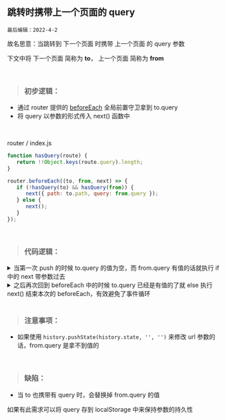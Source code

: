 ## 跳转时携带上一个页面的 query

`最后编辑：2022-4-2`
<br>

故名思意：当跳转到 下一个页面 时携带 上一个页面 的 query 参数

下文中将 下一个页面 简称为 **to**， 上一个页面 简称为 **from**

<br>

> ### 初步逻辑：

-  通过 router 提供的 [beforeEach](https://router.vuejs.org/zh/guide/advanced/navigation-guards.html#%E5%85%A8%E5%B1%80%E5%89%8D%E7%BD%AE%E5%AE%88%E5%8D%AB) 全局前置守卫拿到 to.query
-  将 query 以参数的形式传入 next() 函数中

<br>

router / index.js

```javascript
function hasQuery(route) {
   return !!Object.keys(route.query).length;
}

router.beforeEach((to, from, next) => {
   if (!hasQuery(to) && hasQuery(from)) {
      next({ path: to.path, query: from.query });
   } else {
      next();
   }
});
```

<br>

> ### 代码逻辑：

<details>
<summary>
当第一次 push 的时候 to.query 的值为空，而 from.query 有值的话就执行 if 中的 next 带参数过去
</summary>

```
to.query = {
   path: "/item",
   query: {}
}

from.query = {
path: "/home",
query: {t: '学生'}
}

```

</details>

<details>
<summary>
之后再次回到 beforeEach 中的时候 to.query 已经是有值的了就 else 执行 next() 结束本次的 beforeEach，有效避免了事件循环
</summary>

```

to.query = {
path: "/item",
query: {t: '学生'}
}

from.query = {
path: "/home",
query: {t: '学生'}
}

```

</details>

<br>

> ### 注意事项：

-  如果使用 `history.pushState(history.state, '', '')` 来修改 url 参数的话，from.query 是拿不到值的

<br>

> ### 缺陷：

-  当 to 也携带有 query 时，会替换掉 from.query 的值

如果有此需求可以将 query 存到 localStorage 中来保持参数的持久性
